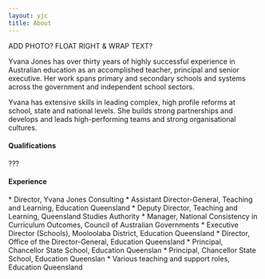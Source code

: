```yaml
---
layout: yjc
title: About
---
```

ADD PHOTO? FLOAT RIGHT & WRAP TEXT?

Yvana Jones has over thirty years of highly successful experience in Australian education as an accomplished teacher, principal and senior executive. Her work spans primary and secondary schools and systems across the government and independent school sectors.

Yvana has extensive skills in leading complex, high profile reforms at school, state and national levels. She builds strong partnerships and develops and leads high-performing teams and strong organisational cultures.

<h4>Qualifications</h4>
???

<h4>Experience</h4>
*	Director, Yvana Jones Consulting
*	Assistant Director-General, Teaching and Learning, Education Queensland
*	Deputy Director, Teaching and Learning, Queensland Studies Authority
*	Manager, National Consistency in Curriculum Outcomes, Council of Australian Governments
*	Executive Director (Schools), Mooloolaba District, Education Queensland
*	Director, Office of the Director-General, Education Queensland
*	Principal, Chancellor State School, Education Queenslan
*	Principal, Chancellor State School, Education Queenslan
*	Various teaching and support roles, Education Queensland
